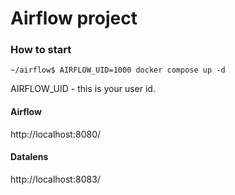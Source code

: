 # Airflow project


### How to start

    ~/airflow$ AIRFLOW_UID=1000 docker compose up -d

AIRFLOW_UID - this is your user id.


#### Airflow 

http://localhost:8080/

#### Datalens

http://localhost:8083/